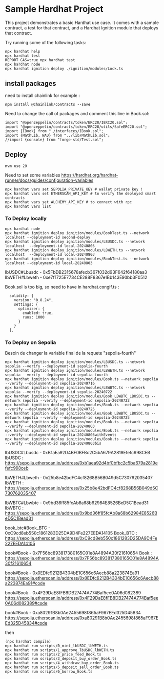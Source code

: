 # Sample Hardhat Project

This project demonstrates a basic Hardhat use case. It comes with a sample contract, a test for that contract, and a Hardhat Ignition module that deploys that contract.

Try running some of the following tasks:

```shell
npx hardhat help
npx hardhat test
REPORT_GAS=true npx hardhat test
npx hardhat node
npx hardhat ignition deploy ./ignition/modules/Lock.ts
```

## install packages

need to install chainlink for example : 
```
npm install @chainlink/contracts --save
```

Need to change the call of packages and comment this line in Book.sol:
```
import "@openzeppelin/contracts/token/ERC20/IERC20.sol";
import "@openzeppelin/contracts/token/ERC20/utils/SafeERC20.sol";
import {IBook} from "./interfaces/IBook.sol";
import {MathLib, WAD} from "../lib/MathLib.sol";
//import {console} from "forge-std/Test.sol";
```

## Deploy

```
nvm use 20
```

Need to set some variables https://hardhat.org/hardhat-runner/docs/guides/configuration-variables

```
npx hardhat vars set SEPOLIA_PRIVATE_KEY # wallet private key !
npx hardhat vars set ETHERSCAN_API_KEY # to verify the deployed smart contracts
npx hardhat vars set ALCHEMY_API_KEY # to connect with rpc
npx hardhat vars list
```

### To Deploy locally

```
npx hardhat node
npx hardhat ignition deploy ignition/modules/BookTest.ts --network localhost --deployment-id second-deploy
npx hardhat ignition deploy ignition/modules/LBUSDC.ts --network localhost  --deployment-id local-20240803
npx hardhat ignition deploy ignition/modules/LBWETH.ts --network localhost  --deployment-id local-20240803
npx hardhat ignition deploy ignition/modules/BookTest.ts --network localhost --deployment-id local-20240803
```

lbUSDC#Lbusdc - 0x5FbDB2315678afecb367f032d93F642f64180aa3
lbWETH#Lbweth - 0xe7f1725E7734CE288F8367e1Bb143E90bb3F0512



Book.sol is too big, so need to have in hardhat.congif.ts :
```
  solidity: {
    version: "0.8.24",
    settings: {
      optimizer: {
        enabled: true,
        runs: 1000
      }
    }
  },
```


### To Deploy on Sepolia

Besoin de changer la variable final de la requete "sepolia-fourth"
```
npx hardhat ignition deploy ignition/modules/LBUSDC.ts --network sepolia --verify --deployment-id sepolia-fourth
npx hardhat ignition deploy ignition/modules/LBWETH.ts --network sepolia --verify --deployment-id sepolia-fourth
npx hardhat ignition deploy ignition/modules/Book.ts --network sepolia --verify --deployment-id sepolia-20240716
npx hardhat ignition deploy ignition/modules/LBWBTC.ts --network sepolia --verify --deployment-id sepolia-20240722
npx hardhat ignition deploy ignition/modules/Book_LBWBTC_LBUSDC.ts --network sepolia --verify --deployment-id sepolia-20240722
npx hardhat ignition deploy ignition/modules/Book.ts --network sepolia --verify --deployment-id sepolia-20240725
npx hardhat ignition deploy ignition/modules/Book_LBWBTC_LBUSDC.ts --network sepolia --verify --deployment-id sepolia-20240725
npx hardhat ignition deploy ignition/modules/Book.ts --network sepolia --verify --deployment-id sepolia-20240803
npx hardhat ignition deploy ignition/modules/Book.ts --network sepolia --verify --deployment-id sepolia-20240803withEvents
npx hardhat ignition deploy ignition/modules/Book.ts --network sepolia --verify --deployment-id sepolia-20240803bis
```

lbUSDC#Lbusdc - 0xB1aEa92D4BF0BFBc2C5bA679A2819Efefc998CEB
lbUSDC : https://sepolia.etherscan.io/address/0xb1aea92d4bf0bfbc2c5ba679a2819efefc998ceb

lbWETH#Lbweth - 0x25b8e42bdFC4cf8268B56B049d5C730762035407
lbWETH : https://sepolia.etherscan.io/address/0x25b8e42bdFC4cf8268B56B049d5C730762035407


lbWBTC#Lbwbtc -  0x9bd36ff85fcAb8a68b62984E8526BeD5C1Bead31
lbWBTC : https://sepolia.etherscan.io/address/0x9bd36ff85fcAb8a68b62984E8526BeD5C1Bead31

book_btc#Book_BTC -  0xC9cd8eb550c1861283D25DA9D4Fe227EEDA14105
Book_BTC : https://sepolia.etherscan.io/address/0xC9cd8eb550c1861283D25DA9D4Fe227EEDA14105

book#Book -  0x7F56bc893817380165C01e8A4894A30f21610654
Book : https://sepolia.etherscan.io/address/0x7F56bc893817380165C01e8A4894A30f21610654


book#Book - 0x0EDfc9212B4304bE1C656c6Aecb88a223874Ea91
https://sepolia.etherscan.io/address/0x0EDfc9212B4304bE1C656c6Aecb88a223874Ea91#code


book#Book - 0x4F29DaE8fFB8DB27474A774Baf5ee0A06d082389
https://sepolia.etherscan.io/address/0x4F29DaE8fFB8DB27474A774Baf5ee0A06d082389#code


book#Book - 0xa80291B8b0Ae2455698f865aF967EEd325D45834
https://sepolia.etherscan.io/address/0xa80291B8b0Ae2455698f865aF967EEd325D45834#code

then
```
(npx hardhat compile)
npx hardhat run scripts/0_mint_lbUSDC_lbWETH.ts 
npx hardhat run scripts/1_approve_lbUSDC_lbWETH.ts 
npx hardhat run scripts/2_price_feed_Book.ts
npx hardhat run scripts/3_deposit_buy_order_Book.ts 
npx hardhat run scripts/4_withdraw_buy_order_Book.ts 
npx hardhat run scripts/5_deposit_sell_order_Book.ts 
npx hardhat run scripts/6_borrow_Book.ts 
```